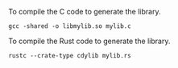 To compile the C code to generate the library.

`gcc -shared -o libmylib.so mylib.c`

To compile the Rust code to generate the library.

`rustc --crate-type cdylib mylib.rs`



